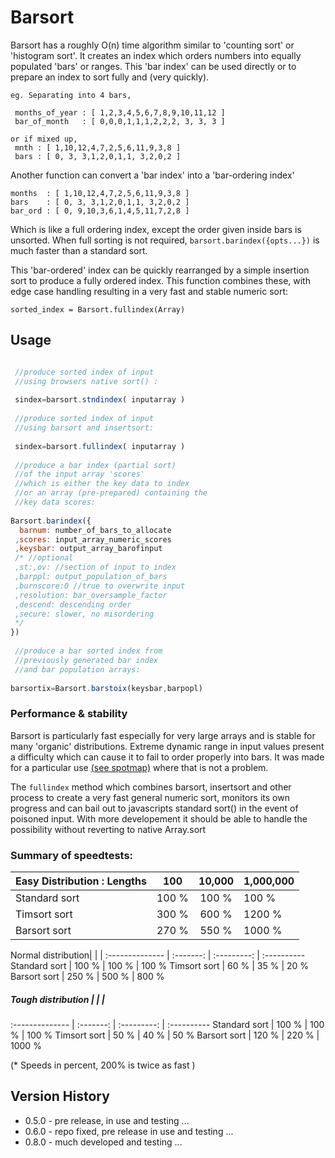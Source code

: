 Barsort
=======

Barsort has a roughly O(n) time algorithm similar to 'counting sort' or 'histogram sort'. 
It creates an index which orders numbers into equally populated 'bars' or ranges. 
This 'bar index' can be used directly or to prepare an index to sort fully and (very quickly).

```
eg. Separating into 4 bars,

 months_of_year : [ 1,2,3,4,5,6,7,8,9,10,11,12 ]   
 bar_of_month   : [ 0,0,0,1,1,1,2,2,2, 3, 3, 3 ]

or if mixed up,
 mnth : [ 1,10,12,4,7,2,5,6,11,9,3,8 ]
 bars : [ 0, 3, 3,1,2,0,1,1, 3,2,0,2 ]
```

Another function can convert a 'bar index' into a 'bar-ordering index'
```
months  : [ 1,10,12,4,7,2,5,6,11,9,3,8 ]
bars    : [ 0, 3, 3,1,2,0,1,1, 3,2,0,2 ]
bar_ord : [ 0, 9,10,3,6,1,4,5,11,7,2,8 ]
```
Which is like a full ordering index, except the order given inside bars
is unsorted. When full sorting is not required, `barsort.barindex({opts...})` is
much faster than a standard sort.

This 'bar-ordered' index can be quickly rearranged by a simple insertion sort to produce a fully ordered index. This function combines these, with edge case handling resulting in a very fast and stable numeric sort:

`sorted_index = Barsort.fullindex(Array)`


Usage
-----
```javascript 

 //produce sorted index of input
 //using browsers native sort() :
 
 sindex=barsort.stndindex( inputarray ) 
 
 //produce sorted index of input
 //using barsort and insertsort:
 
 sindex=barsort.fullindex( inputarray ) 
                                       
 //produce a bar index (partial sort)
 //of the input array 'scores'
 //which is either the key data to index
 //or an array (pre-prepared) containing the 
 //key data scores:
 
Barsort.barindex({
  barnum: number_of_bars_to_allocate
 ,scores: input_array_numeric_scores 
 ,keysbar: output_array_barofinput
 /* //optional
 ,st:,ov: //section of input to index
 ,barppl: output_population_of_bars
 ,burnscore:0 //true to overwrite input 
 ,resolution: bar_oversample_factor
 ,descend: descending order
 ,secure: slower, no misordering
 */
})
  
 //produce a bar sorted index from
 //previously generated bar index 
 //and bar population arrays:
 
barsortix=Barsort.barstoix(keysbar,barpopl)

```	

### Performance & stability

Barsort is particularly fast especially for very large arrays and is stable for many 'organic' distributions. Extreme dynamic range in input values present a difficulty which can cause it to fail to order properly into bars. It was made for a particular use [(see spotmap)](github.com/strainer/fancy/wiki/spotmap) where that is not a problem. 

The `fullindex` method which combines barsort, insertsort and other process to create a very fast general numeric sort, monitors its own progress and can bail out to javascripts standard sort() in the event of poisoned input. With more developement it should be able to handle the possibility without reverting to native Array.sort 

### Summary of speedtests:

                        

Easy Distribution : Lengths  |     100   |    10,000   | 1,000,000
 :-------------- | :-------: | :---------: | :----------
Standard sort    |    100 %  |    100 %    |    100 %
Timsort sort     |    300 %  |    600 %    |   1200 %
Barsort sort     |    270 %  |    550 %    |   1000 %

 Normal distribution|        |             |
 :-------------- | :-------: | :---------: | :----------
Standard sort    |    100 %  |    100 %    | 100 %
Timsort sort     |     60 %  |     35 %    |  20 %
Barsort sort     |    250 %  |    500 %    | 800 %

##### Tough distribution |  |             |   
:-------------- | :-------: | :---------: | :----------
Standard sort   |     100 % |    100 %    |    100 %
Timsort sort    |      50 % |     40 %    |     50 %
Barsort sort    |     120 % |    220 %    |   1000 %

(* Speeds in percent, 200% is twice as fast )


Version History
---------------
* 0.5.0 - pre release, in use and testing ...
* 0.6.0 - repo fixed, pre release in use and testing ...
* 0.8.0 - much developed and testing ...